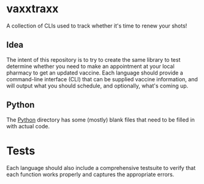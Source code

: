 # vaxxtraxx
A collection of CLIs used to track whether it's time to renew your shots!


## Idea
The intent of this repository is to try to create the same library to test determine whether you need to make an appointment at your local pharmacy to get an updated vaccine. Each language should provide a command-line interface (CLI) that can be supplied vaccine information, and will output what you should schedule, and optionally, what's coming up.

## Python
The [Python](./python) directory has some (mostly) blank files that need to be filled in with actual code.

# Tests
Each language should also include a comprehensive testsuite to verify that each function works properly and captures the appropriate errors.
